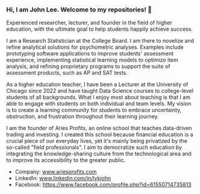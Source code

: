 ### Hi, I am John Lee. Welcome to my repositories! 👋

Experienced researcher, lecturer, and founder in the field of higher education, with the ultimate goal to help students happily achieve success.

I am a Research Statistician at the College Board. I am there to novelize and refine analytical solutions for psychometric analyses. Examples include prototyping software applications to improve students' assessment experience, implementing statistical learning models to optimize item analysis, and refining proprietary programs to support the suite of assessment products, such as AP and SAT tests.

As a higher education teacher, I have been a Lecturer at the University of Chicago since 2022 and have taught Data Science courses to college-level students of all backgrounds. What I enjoy most about teaching is that I am able to engage with students on both individual and team levels. My vision is to create a learning community for students to embrace uncertainty, obstruction, and frustration throughout their learning journey.

I am the founder of Aries Profits, an online school that teaches data-driven trading and investing. I created this school because financial education is a crucial piece of our everyday lives, yet it's mainly being privatized by the so-called "field professionals". I aim to democratize such education by integrating the knowledge-sharing culture from the technological area and to improve its accessibility to the greater public.

- Company: www.ariesprofits.com
- LinkedIn: www.linkedin.com/in/lykjohn
- Facebook: https://www.facebook.com/profile.php?id=61550714735813
